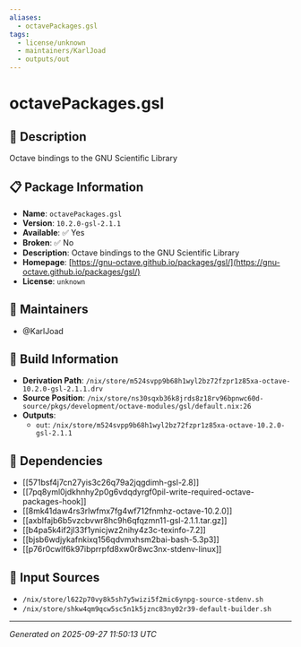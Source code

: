 ```yaml
---
aliases:
  - octavePackages.gsl
tags:
  - license/unknown
  - maintainers/KarlJoad
  - outputs/out
---
```


# octavePackages.gsl

## 📝 Description

Octave bindings to the GNU Scientific Library

## 📋 Package Information

- **Name**: `octavePackages.gsl`
- **Version**: `10.2.0-gsl-2.1.1`
- **Available**: ✅ Yes
- **Broken**: ✅ No
- **Description**: Octave bindings to the GNU Scientific Library
- **Homepage**: [https://gnu-octave.github.io/packages/gsl/](https://gnu-octave.github.io/packages/gsl/)
- **License**: `unknown`
## 👥 Maintainers

- @KarlJoad


## 🔧 Build Information

- **Derivation Path**: `/nix/store/m524svpp9b68h1wyl2bz72fzpr1z85xa-octave-10.2.0-gsl-2.1.1.drv`
- **Source Position**: `/nix/store/ns30sqxb36k8jrds8z18rv96bpnwc60d-source/pkgs/development/octave-modules/gsl/default.nix:26`
- **Outputs**:
  - `out`:  `/nix/store/m524svpp9b68h1wyl2bz72fzpr1z85xa-octave-10.2.0-gsl-2.1.1`

## 🔗 Dependencies

- [[571bsf4j7cn27yis3c26q79a2jqgdimh-gsl-2.8]]
- [[7pq8yml0jdkhnhy2p0g6vdqdyrgf0pil-write-required-octave-packages-hook]]
- [[8mk41daw4rs3rlwfmx7fg4wf712fnmhz-octave-10.2.0]]
- [[axblfajb6b5vzcbvwr8hc9h6qfqzmn11-gsl-2.1.1.tar.gz]]
- [[b4pa5k4if2jl33f1ynicjwz2nihy4z3c-texinfo-7.2]]
- [[bjsb6wdjykafnkixq156qdvmxhsm2bai-bash-5.3p3]]
- [[p76r0cwlf6k97ibprrpfd8xw0r8wc3nx-stdenv-linux]]

## 📁 Input Sources

- `/nix/store/l622p70vy8k5sh7y5wizi5f2mic6ynpg-source-stdenv.sh`
- `/nix/store/shkw4qm9qcw5sc5n1k5jznc83ny02r39-default-builder.sh`

---
*Generated on 2025-09-27 11:50:13 UTC*
